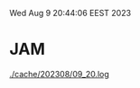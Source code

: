 Wed Aug  9 20:44:06 EEST 2023
# JAM
<a href='./cache/202308/09_20.log'>./cache/202308/09_20.log</a>
